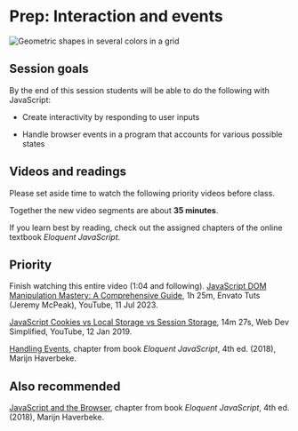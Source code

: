 # Prep: Interaction and events

![Geometric shapes in several colors in a grid](./images/shapes-workshop-events.png)

## Session goals

By the end of this session students will be able to do the following with
JavaScript:

  - Create interactivity by responding to user inputs

  - Handle browser events in a program that accounts for various possible states

## Videos and readings

Please set aside time to watch the following priority videos before class.

Together the new video segments are about **35 minutes**.

If you learn best by reading, check out the assigned chapters of the online
textbook _Eloquent JavaScript_.

## Priority

Finish watching this entire video (1:04 and following). [JavaScript DOM Manipulation Mastery: A Comprehensive Guide](https://www.youtube.com/watch?v=BGkc6dKUZ84), 1h 25m, Envato Tuts (Jeremy McPeak), YouTube, 11 Jul 2023.

[JavaScript Cookies vs Local Storage vs Session Storage](https://www.youtube.com/watch?v=GihQAC1I39Q), 14m 27s, Web Dev Simplified, YouTube, 12 Jan 2019.

[Handling Events](https://eloquentjavascript.net/15_event.html), chapter from book _Eloquent JavaScript_, 4th ed. (2018), Marijn Haverbeke.

## Also recommended

[JavaScript and the Browser](https://eloquentjavascript.net/13_browser.html), chapter from book _Eloquent JavaScript_, 4th ed. (2018), Marijn Haverbeke.
